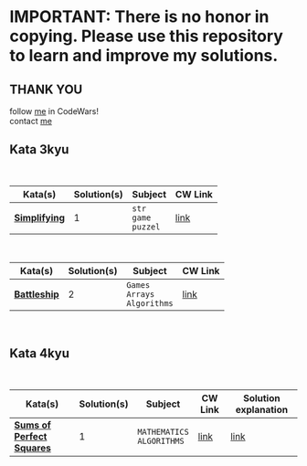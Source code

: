 # IMPORTANT: There is no honor in copying. Please use this repository to learn and improve my solutions.
## THANK YOU

follow [me](https://www.codewars.com/users/Fyo%20saadati) in CodeWars!
<br>
contact [me](https://t.me/sciencephile)



## Kata 3kyu

<br>

| Kata(s)                                       | Solution(s) | Subject                 | CW Link                                                        |
| --------------------------------------------- | ----------- | ----------------------- | -------------------------------------------------------------- |
| [**Simplifying**](python/3kyu/Simplifying.py) | 1           | `str`<br> `game`<br>`puzzel` | [link](https://www.codewars.com/kata/57f2b753e3b78621da0020e8) |


<br>

| Kata(s)                                       | Solution(s) | Subject                 | CW Link                                                        |
| --------------------------------------------- | ----------- | ----------------------- | -------------------------------------------------------------- |
| [**Battleship**](python/3kyu/Battleship.py) | 2           | `Games` <br>`Arrays`<br> `Algorithms` | [link](https://www.codewars.com/kata/52bb6539a4cf1b12d90005b7) |


<br>

## Kata 4kyu

<br>

| Kata(s)                                                               | Solution(s) | Subject                     | CW Link                                                        | Solution explanation|
| --------------------------------------------------------------------- | ----------- | --------------------------- | -------------------------------------------------------------- |-------|
| [**Sums of Perfect Squares**](python/4kyu/sums_of_perfect_squares.py) | 1           | `MATHEMATICS`<br> `ALGORITHMS` | [link](https://www.codewars.com/kata/5a3af5b1ee1aaeabfe000084) | [link](python/4kyu/sums_of_perfect_squares.md)


<br>
